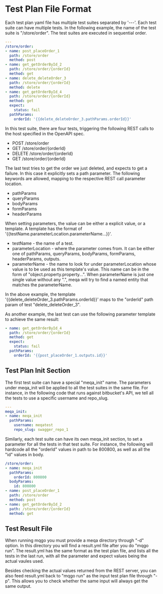 # Test Plan File Format

Each test plan yaml file has multiple test suites separated by '---'. Each test suite can have multiple tests. In the following example, the name of the test suite is "/store/order". The test suites are executed in sequential order.

```yml
---
/store/order:
- name: post_placeOrder_1
  path: /store/order
  method: post
- name: get_getOrderById_2
  path: /store/order/{orderId}
  method: get
- name: delete_deleteOrder_3
  path: /store/order/{orderId}
  method: delete
- name: get_getOrderById_4
  path: /store/order/{orderId}
  method: get
  expect:
    status: fail
  pathParams:
    orderId: '{{delete_deleteOrder_3.pathParams.orderId}}'
```

In this test suite, there are four tests, triggering the following REST calls to the host specified in the OpenAPI spec. 

* POST /store/order
* GET /store/order/{orderId}
* DELETE /store/order/{orderId}
* GET /store/order/{orderId}

The last test tries to get the order we just deleted, and expects to get a failure. In this case it explicitly sets a path parameter. The following keywords are allowed, mapping to the respective REST call parameter location.

* pathParams
* queryParams
* bodyParams
* formParams
* headerParams

When setting parameters, the value can be either a explicit value, or a template. A template has the format of '{{testName.parameterLocation.parameterName...}}'.

* testName - the name of a test.
* parameterLocation - where the parameter comes from. It can be either one of pathParams, queryParams, bodyParams, formParams, headerParams, outputs.
* parameterName - the name to look for under parameterLocation whose value is to be used as this template's value. This name can be in the form of "object.property.property...". When parameterName is just one single value without any ".", meqa will try to find a named entity that matches the parameterName.

In the above example, the template '{{delete_deleteOrder_3.pathParams.orderId}}' maps to the "orderId" path param of test "delete_deleteOrder_3".

As another example, the last test can use the following parameter template to achieve the same result:

```yml
- name: get_getOrderById_4
  path: /store/order/{orderId}
  method: get
  expect:
    status: fail
  pathParams:
    orderId: '{{post_placeOrder_1.outputs.id}}'
```

## Test Plan Init Section

The first test suite can have a special "meqa_init" name. The parameters under meqa_init will be applied to all the test suites in the same file. For instance, in the following code that runs against bitbucket's API, we tell all the tests to use a specific username and repo_slug.

```yml
---
meqa_init:
- name: meqa_init
  pathParams:
    username: meqatest
    repo_slug: swagger_repo_1
```

Similarly, each test suite can have its own meqa_init section, to set a parameter for all the tests in that test suite. For instance, the following will hardcode all the "orderId" values in path to be 800800, as well as all the "id" values in body.

```yml
/store/order:
- name: meqa_init
  pathParams:
    orderId: 800800
  bodyParams:
    id: 800800
- name: post_placeOrder_1
  path: /store/order
  method: post
- name: get_getOrderById_2
  path: /store/order/{orderId}
  method: get
```

## Test Result File

When running mqgo you must provide a meqa directory through "-d" option. In this directory you will find a result.yml file after you do "mqgo run". The result.yml has the same format as the test plan file, and lists all the tests in the last run, with all the parameter and expect values being the actual vaules used.

Besides checking the actual values returned from the REST server, you can also feed result.yml back to "mqgo run" as the input test plan file through "-p". This allows you to check whether the same input will always get the same output.
